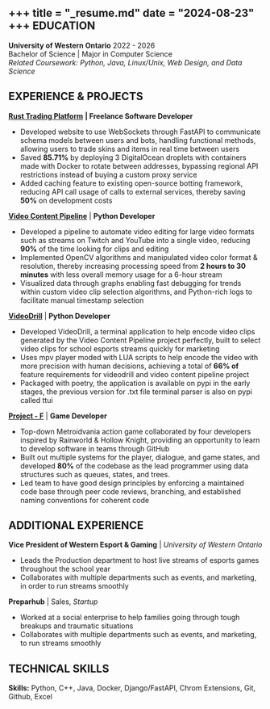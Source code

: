 +++
title = "_resume.md"
date = "2024-08-23"
+++
EDUCATION  
---

 **University of Western Ontario** 						                                                       2022 \- 2026  
  Bachelor of Science | Major in Computer Science   
  *Related Coursework: Python, Java, Linux/Unix, Web Design, and Data Science*

EXPERIENCE & PROJECTS  
---

 [**Rust Trading Platform**](https://github.com/andysit1/RustSteamBot) **| Freelance Software Developer**                               
* Developed website to use WebSockets through FastAPI to communicate schema models between users and bots, handling functional methods, allowing users to trade skins and items in real time between users  
* Saved **85.71%** by deploying 3 DigitalOcean droplets with containers made with Docker to rotate between addresses, bypassing regional API restrictions instead of buying a custom proxy service  
* Added caching feature to existing open-source botting framework, reducing API call usage of calls to external services, thereby saving **50%** on development costs

 **[Video Content Pipeline](https://github.com/andysit1/Video-Content-Pipeline)** | **Python Developer**                                            
* Developed a pipeline to automate video editing for large video formats such as streams on Twitch and YouTube into a single video, reducing **90%** of the time looking for clips and editing  
* Implemented OpenCV algorithms and manipulated video color format & resolution, thereby increasing processing speed from **2 hours to 30 minutes** with less overall memory usage for a 6-hour stream  
* Visualized data through graphs enabling fast debugging for trends within custom video clip selection algorithms,  and Python-rich logs to facilitate manual timestamp selection

 **[VideoDrill](https://github.com/andysit1/video-drill)** | **Python Developer**                                                           
* Developed VideoDrill, a terminal application to help encode video clips generated by the Video Content Pipeline project perfectly, built to select video clips for school esports streams quickly for  marketing  
* Uses mpv player moded with LUA scripts to help encode the video with more precision with human decisions, achieving a total of **66% of** feature requirements for videodrill and video content pipeline project   
* Packaged with poetry, the application is available on pypi in the early stages, the previous version for .txt file terminal parser is also on pypi called ttui 

 **[Project \- F](https://github.com/andysit1/Project-F)** | **Game Developer**                                                          
* Top-down Metroidvania action game collaborated by four developers inspired by Rainworld & Hollow Knight, providing an opportunity to learn to develop software in teams through GitHub  
* Built out multiple systems for the player, dialogue, and game states, and developed **80%** of the codebase as the lead programmer using data structures such as queues, states, and trees.  
* Led team to have good design principles by enforcing a maintained code base through peer code reviews, branching, and established naming conventions for coherent code


ADDITIONAL EXPERIENCE  
---

**Vice President of Western Esport & Gaming**  | *University of Western Ontario*        
* Leads the Production department to host live streams of esports games throughout the school year  
* Collaborates with multiple departments such as events, and marketing, in order to run streams smoothly 

**Preparhub**  | Sales, *Startup*                                                                
* Worked at a social enterprise to help families going through tough breakups and traumatic situations  
* Collaborates with multiple departments such as events, and marketing, to run streams smoothly 

TECHNICAL SKILLS  
---

**Skills:** Python, C++, Java, Docker, Django/FastAPI, Chrom Extensions, Git, Github, Excel
